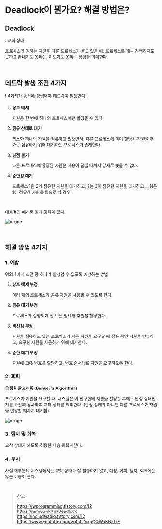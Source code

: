 # Deadlock이 뭔가요? 해결 방법은?

## Deadlock

: 교착 상태.

프로세스가 원하는 자원을 다른 프로세스가 물고 있을 때, 프로세스를 계속 진행하지도 못하고 끝내지도 못하는, 이도저도 못하는 상황을 의미한다.

<br/>

## 데드락 발생 조건 4가지

❗️ 4가지가 동시에 성립해야 데드락이 발생한다.

1. **상호 배제**

   자원은 한 번에 하나의 프로세스에만 할당될 수 있다.

2. **점유 상태로 대기**

   최소한 하나의 자원을 점유하고 있으면서, 다른 프로세스에 이미 할당된 자원을 추가로 점유하기 위해 대기하는 프로세스가 존재한다.

3. **선점 불가**

   다른 프로세스에 할당된 자원은 사용이 끝날 때까지 강제로 뺏을 수 없다.

4. **순환성 대기**

   프로세스 1은 2가 점유한 자원을 대기하고, 2는 3이 점유한 자원을 대기하고 ... N은 1이 점유한 자원을 필요로 할 경우

<br/>

대표적인 예시로 일과 경력이 있다.

![image](https://user-images.githubusercontent.com/19922698/88691346-b77c3b00-d137-11ea-850d-b97c7d3e5e0b.png)

<br/>

## 해결 방법 4가지

### 1. 예방

위의 4가지 조건 중 하나가 발생할 수 없도록 예방하는 방법

1. **상호 배제 부정**

   여러 개의 프로세스가 공유 자원을 사용할 수 있도록 한다.

2. **점유 대기 부정**

   프로세스가 실행되기 전 모든 필요한 자원을 할당한다.

3. **비선점 부정**

   자원을 점유하고 있는 프로세스가 다른 자원을 요구할 때 점유 중인 자원을 반납하고, 요구한 자원을 사용하기 위해 대기한다.

4. **순환 대기 부정**

    자원에 고유 번호를 할당하고, 번호 순서대로 자원을 요구하도록 한다.

### 2. 회피

**은행원 알고리즘 (Banker's Algorithm)**

프로세스가 자원을 요구할 때, 시스템은 이 친구한테 자원을 할당한 후에도 안정 상태인지를 사전에 검사하여 교착 상태를 회피한다. (안정 상태가 아니면 다른 프로세스가 자원을 반납할 때까지 대기함)

![image](https://user-images.githubusercontent.com/19922698/88692693-55243a00-d139-11ea-9603-98c974c29c47.png)

### 3. 탐지 및 회복

교착 상태가 되도록 허용한 다음 회복시킨다.

### 4. 무시

사실 대부분의 시스템에서는 교착 상태가 잘 발생하지 않고, 예방, 회피, 탐지, 회복에는 많은 비용이 든다.



<br/>

> 참고
>
> https://jwprogramming.tistory.com/12  
> https://namu.wiki/w/Deadlock  
> https://includestdio.tistory.com/12  
> https://www.youtube.com/watch?v=pCQWuKNkLrE